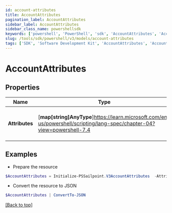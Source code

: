 ```yaml
---
id: account-attributes
title: AccountAttributes
pagination_label: AccountAttributes
sidebar_label: AccountAttributes
sidebar_class_name: powershellsdk
keywords: ['powershell', 'PowerShell', 'sdk', 'AccountAttributes', 'AccountAttributes'] 
slug: /tools/sdk/powershell/v3/models/account-attributes
tags: ['SDK', 'Software Development Kit', 'AccountAttributes', 'AccountAttributes']
---
```



# AccountAttributes

## Properties

Name | Type | Description | Notes
------------ | ------------- | ------------- | -------------
**Attributes** |  [**map[string]AnyType**]https://learn.microsoft.com/en-us/powershell/scripting/lang-spec/chapter-04?view=powershell-7.4 | The schema attribute values for the account | [required]

## Examples

- Prepare the resource
```powershell
$AccountAttributes = Initialize-PSSailpoint.V3AccountAttributes  -Attributes {city&#x3D;Austin, displayName&#x3D;John Doe, userName&#x3D;jdoe, sAMAccountName&#x3D;jDoe, mail&#x3D;john.doe@sailpoint.com}
```

- Convert the resource to JSON
```powershell
$AccountAttributes | ConvertTo-JSON
```


[[Back to top]](#) 

